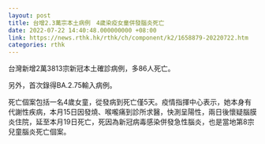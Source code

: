 ```yaml
---
layout: post
title: 台增2.3萬宗本土病例　4歲染疫女童併發腦炎死亡
date: 2022-07-22 14:40:48.000000000 +08:00
link: https://news.rthk.hk/rthk/ch/component/k2/1658879-20220722.htm
categories: rthk
---
```


台灣新增2萬3813宗新冠本土確診病例，多86人死亡。

另外，首次錄得BA.2.75輸入病例。

死亡個案包括一名4歲女童，從發病到死亡僅5天。疫情指揮中心表示，她本身有代謝性疾病，本月15日因發燒、喉嚨痛到診所求醫，快測呈陽性，兩日後懷疑腦膜炎住院，延至本月19日死亡，死因為新冠病毒感染併發急性腦炎，也是當地第8宗兒童腦炎死亡個案。
